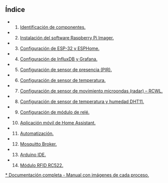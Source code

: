 ## Índice ##

- 1. [Identificación de componentes.](https://github.com/ieshm-2daw/edificios-inteligentes-grupo-3/blob/732041fabaca13dfb2c6d86b8d02237eb97fe7d8/1.%20Identificaci%C3%B3n%20de%20componentes.md)
- 2. [Instalación del software Raspberry Pi Imager.](https://github.com/ieshm-2daw/edificios-inteligentes-grupo-3/blob/732041fabaca13dfb2c6d86b8d02237eb97fe7d8/2.%20Instalaci%C3%B3n%20del%20software%20Raspberry%20Pi%20Imager.md)
- 3. [Configuración de ESP-32 y ESPHome.](https://github.com/ieshm-2daw/edificios-inteligentes-grupo-3/blob/732041fabaca13dfb2c6d86b8d02237eb97fe7d8/3.%20Configuraci%C3%B3n%20de%20ESP-32%20y%20ESPHome.md)
- 4. [Configuración de InfluxDB y Grafana.](https://github.com/ieshm-2daw/edificios-inteligentes-grupo-3/blob/732041fabaca13dfb2c6d86b8d02237eb97fe7d8/4.%20Configuraci%C3%B3n%20de%20InfluxDB%20y%20Grafana.md)
- 5. [Configuración de sensor de presencia (PIR).](https://github.com/ieshm-2daw/edificios-inteligentes-grupo-3/blob/732041fabaca13dfb2c6d86b8d02237eb97fe7d8/5.%20Configuraci%C3%B3n%20de%20sensor%20de%20presencia%20(PIR).md)
- 6. [Configuración de sensor de temperatura.](https://github.com/ieshm-2daw/edificios-inteligentes-grupo-3/blob/732041fabaca13dfb2c6d86b8d02237eb97fe7d8/6.%20Configuraci%C3%B3n%20de%20sensor%20de%20temperatura.md)
- 7. [Configuración de sensor de movimiento microondas (radar) – RCWL.](https://github.com/ieshm-2daw/edificios-inteligentes-grupo-3/blob/732041fabaca13dfb2c6d86b8d02237eb97fe7d8/7.%20Configuraci%C3%B3n%20de%20sensor%20de%20movimiento%20microondas%20(radar)%20%E2%80%93%20RCWL.md)
- 8. [Configuración de sensor de temperatura y humedad DHT11.](https://github.com/ieshm-2daw/edificios-inteligentes-grupo-3/blob/732041fabaca13dfb2c6d86b8d02237eb97fe7d8/8.%20Configuraci%C3%B3n%20de%20sensor%20de%20temperatura%20y%20humedad%20DHT11.md)
- 9. [Configuración de módulo de relé.](https://github.com/ieshm-2daw/edificios-inteligentes-grupo-3/blob/732041fabaca13dfb2c6d86b8d02237eb97fe7d8/9.%20Configuraci%C3%B3n%20de%20m%C3%B3dulo%20de%20rel%C3%A9.md)
- 10. [Aplicación móvil de Home Assistant.](https://github.com/ieshm-2daw/edificios-inteligentes-grupo-3/blob/732041fabaca13dfb2c6d86b8d02237eb97fe7d8/10.%20Aplicaci%C3%B3n%20m%C3%B3vil%20de%20Home%20Assistant.md)
- 11. [Automatización.](https://github.com/ieshm-2daw/edificios-inteligentes-grupo-3/blob/732041fabaca13dfb2c6d86b8d02237eb97fe7d8/11.%20Automatizaci%C3%B3n.md)
- 12. [Mosquitto Broker.](https://github.com/ieshm-2daw/edificios-inteligentes-grupo-3/blob/732041fabaca13dfb2c6d86b8d02237eb97fe7d8/12.%20Mosquitto%20Broker.md)
- 13. [Arduino IDE.](https://github.com/ieshm-2daw/edificios-inteligentes-grupo-3/blob/732041fabaca13dfb2c6d86b8d02237eb97fe7d8/13.%20Arduino%20IDE.md)
- 14. [Módulo RFID RC522.](https://github.com/ieshm-2daw/edificios-inteligentes-grupo-3/blob/732041fabaca13dfb2c6d86b8d02237eb97fe7d8/14.%20M%C3%B3dulo%20RFID%20RC522.md)

[* Documentación completa - Manual con imágenes de cada proceso.](https://github.com/ieshm-2daw/edificios-inteligentes-grupo-3/blob/732041fabaca13dfb2c6d86b8d02237eb97fe7d8/GRUPO%203%20-%20Documentaci%C3%B3n%20Aula%20Dom%C3%B3tica.pdf)
